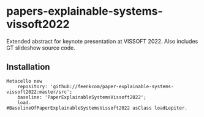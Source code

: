 # papers-explainable-systems-vissoft2022Extended abstract for keynote presentation at VISSOFT 2022.Also includes GT slideshow source code.## Installation```Metacello new	repository: 'github://feenkcom/paper-explainable-systems-vissoft2022:master/src';	baseline: 'PaperExplainableSystemsVissoft2022';	load.#BaselineOfPaperExplainableSystemsVissoft2022 asClass loadLepiter.```